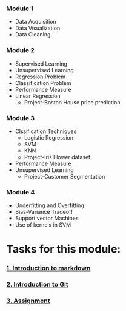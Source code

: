 ### **Module 1**

- Data Acquisition
- Data Visualization
- Data Cleaning

### **Module 2**

- Supervised Learning
- Unsupervised Learning
- Regression Problem
- Classification Problem
- Performance Measure
- Linear Regression
	- Project-Boston House price prediction

### **Module 3**
- Clssification Techniques
	- Logistic Regression
	- SVM
	- KNN 
	- Project-Iris Flower dataset
- Performance Measure
- Unsupervised Learning
	- Project-Customer Segmentation

###  **Module 4**
- Underfitting and Overfitting
- Bias-Variance Tradeoff
- Support vector Machines
- Use of kernels in SVM


# Tasks for this module:

### [1. Introduction to markdown](Part1-markdown.md)

### [2. Introduction to Git](Part2-git.md)

### [3. Assignment](Part3-assignment.md)
